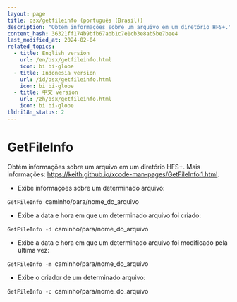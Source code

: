 ```yaml
---
layout: page
title: osx/getfileinfo (português (Brasil))
description: "Obtém informações sobre um arquivo em um diretório HFS+."
content_hash: 36321ff174b9bfb67abb1c7e1cb3e8ab5be7bee4
last_modified_at: 2024-02-04
related_topics:
  - title: English version
    url: /en/osx/getfileinfo.html
    icon: bi bi-globe
  - title: Indonesia version
    url: /id/osx/getfileinfo.html
    icon: bi bi-globe
  - title: 中文 version
    url: /zh/osx/getfileinfo.html
    icon: bi bi-globe
tldri18n_status: 2
---
```

# GetFileInfo

Obtém informações sobre um arquivo em um diretório HFS+.
Mais informações: <https://keith.github.io/xcode-man-pages/GetFileInfo.1.html>.

- Exibe informações sobre um determinado arquivo:

`GetFileInfo `<span class="tldr-var badge badge-pill bg-dark-lm bg-white-dm text-white-lm text-dark-dm font-weight-bold">caminho/para/nome_do_arquivo</span>

- Exibe a data e hora em que um determinado arquivo foi criado:

`GetFileInfo -d `<span class="tldr-var badge badge-pill bg-dark-lm bg-white-dm text-white-lm text-dark-dm font-weight-bold">caminho/para/nome_do_arquivo</span>

- Exibe a data e hora em que um determinado arquivo foi modificado pela última vez:

`GetFileInfo -m `<span class="tldr-var badge badge-pill bg-dark-lm bg-white-dm text-white-lm text-dark-dm font-weight-bold">caminho/para/nome_do_arquivo</span>

- Exibe o criador de um determinado arquivo:

`GetFileInfo -c `<span class="tldr-var badge badge-pill bg-dark-lm bg-white-dm text-white-lm text-dark-dm font-weight-bold">caminho/para/nome_do_arquivo</span>
